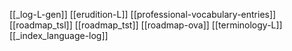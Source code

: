 [[_log-L-gen]]
[[erudition-L]]
[[professional-vocabulary-entries]]
[[roadmap_tsl]]
[[roadmap_tst]]
[[roadmap-ova]]
[[terminology-L]][[_index_language-log]]